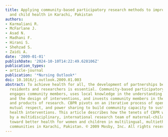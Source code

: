 ```yaml
---
title: Applying community-based participatory research methods to improve maternal
  and child health in Karachi, Pakistan
authors:
- Karmaliani R.
- McFarlane J.
- Asad N.
- Madhani F.
- Hirani S.
- Shehzad S.
- Zaidi A.
date: '2009-01-01'
publishDate: '2024-10-10T14:22:49.628106Z'
publication_types:
- article-journal
publication: '*Nursing Outlook*'
doi: 10.1016/j.outlook.2009.01.003
abstract: To achieve health for all, the development of partnerships between community
  residents and researchers is essential. Community-based participatory research (CBPR)
  engages community members, uses local knowledge in the understanding of health problems
  and the design of interventions, and invests community members in the processes
  and products of research. CBPR pivots on an iterative process of open communication,
  mutual respect, and power sharing to build community capacity to sustain effective
  health interventions. This article describes how the tenets of CBPR were applied
  by a multidisciplinary, international research team of maternal-child health specialists
  toward better health for women and children in multilingual, multiethnic, low socioeconomic
  communities in Karachi, Pakistan. © 2009 Mosby, Inc. All rights reserved.
---
```

